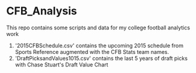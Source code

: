 # CFB_Analysis

This repo contains some scripts and data for my college football analytics work

1. '2015CFBSchedule.csv' contains the upcoming 2015 schedule from Sports Reference augmented with the CFB Stats team names. 
2. 'DraftPicksandValues1015.csv' contains the last 5 years of draft picks with Chase Stuart's Draft Value Chart

